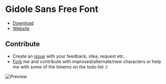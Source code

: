 Gidole Sans Free Font
====

* [Download](https://github.com/gidole/sans/blob/master/Resources/Gidole.zip?raw=true)
* [Website](https://gidole.github.io) 

## Contribute

* Create an [issue](https://github.com/gidole/sans/issues/new) with your feedback, idea, request etc.
* [Fork](https://github.com/gidole/sans/fork) me and contribute with improved/alternate/new characters or help me with some of the itmems on the todo list :)

![Preview](https://raw.githubusercontent.com/gidole/sans/master/Releases/GidoleScreenshot@2x.png)
